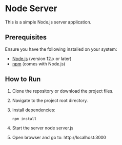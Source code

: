 # Node Server

This is a simple Node.js server application.

## Prerequisites

Ensure you have the following installed on your system:

- [Node.js](https://nodejs.org/) (version 12.x or later)
- [npm](https://www.npmjs.com/) (comes with Node.js)

## How to Run

1. Clone the repository or download the project files.

2. Navigate to the project root directory.

3. Install dependencies:

   ```bash
   npm install
4. Start the server
   node server.js

5. Open browser and go to:
   http://localhost:3000
